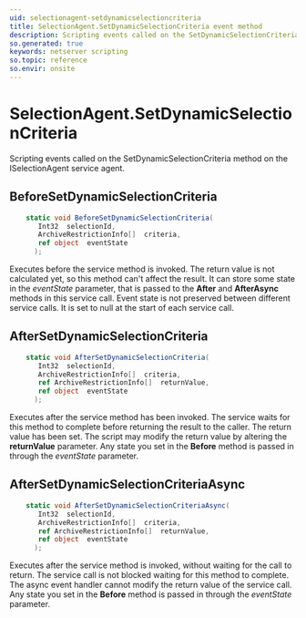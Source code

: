 ```yaml
---
uid: selectionagent-setdynamicselectioncriteria
title: SelectionAgent.SetDynamicSelectionCriteria event method
description: Scripting events called on the SetDynamicSelectionCriteria method on the SelectionAgent service agent.
so.generated: true
keywords: netserver scripting
so.topic: reference
so.envir: onsite
---
```

# SelectionAgent.SetDynamicSelectionCriteria

Scripting events called on the <see cref='M:ISelectionAgent.SetDynamicSelectionCriteria'>SetDynamicSelectionCriteria</see> method on the <see cref='ISelectionAgent'>ISelectionAgent</see>  service agent.

## BeforeSetDynamicSelectionCriteria
```cs
    static void BeforeSetDynamicSelectionCriteria(
       Int32  selectionId,
       ArchiveRestrictionInfo[]  criteria,
       ref object  eventState
      );
```
Executes before the service method is invoked.
The return value is not calculated yet, so this method can't affect the result.
It can store some state in the *eventState* parameter, that is passed to the **After** and **AfterAsync** methods in this service call.
Event state is not preserved between different service calls. It is set to null at the start of each service call.
## AfterSetDynamicSelectionCriteria
```cs
    static void AfterSetDynamicSelectionCriteria(
       Int32  selectionId,
       ArchiveRestrictionInfo[]  criteria,
       ref ArchiveRestrictionInfo[]  returnValue,
       ref object  eventState
      );
```
Executes after the service method has been invoked. The service waits for this method to complete before returning the result to the caller.
The return value has been set. The script may modify the return value by altering the **returnValue** parameter.
Any state you set in the **Before** method is passed in through the *eventState* parameter.
## AfterSetDynamicSelectionCriteriaAsync
```cs
    static void AfterSetDynamicSelectionCriteriaAsync(
       Int32  selectionId,
       ArchiveRestrictionInfo[]  criteria,
       ref ArchiveRestrictionInfo[]  returnValue,
       ref object  eventState
      );
```
Executes after the service method is invoked, without waiting for the call to return.
The service call is not blocked waiting for this method to complete.
The async event handler cannot modify the return value of the service call.
Any state you set in the **Before** method is passed in through the *eventState* parameter.

